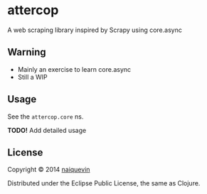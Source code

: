 # attercop

A web scraping library inspired by Scrapy using core.async

## Warning

* Mainly an exercise to learn core.async
* Still a WIP

## Usage

See the `attercop.core` ns.

**TODO!** Add detailed usage

## License

Copyright © 2014 [naiquevin](http://naiquevin.github.io/)

Distributed under the Eclipse Public License, the same as Clojure.
